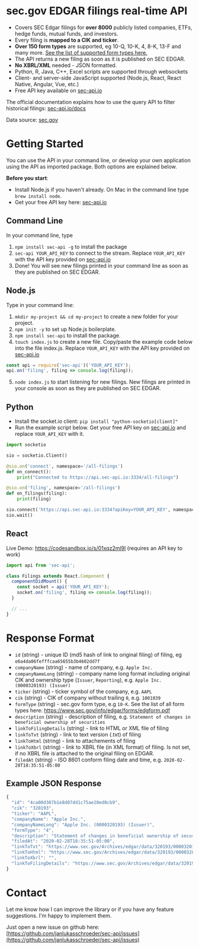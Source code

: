 # sec.gov EDGAR filings real-time API

- Covers SEC Edgar filings for **over 8000** publicly listed companies, ETFs, hedge funds, mutual funds, and investors.
- Every filing is **mapped to a CIK and ticker**.
- **Over 150 form types** are supported, eg 10-Q, 10-K, 4, 8-K, 13-F and many more.
  [See the list of supported form types here.](https://sec-api.io/#list-of-sec-form-types)
- The API returns a new filing as soon as it is published on SEC EDGAR.
- **No XBRL/XML** needed - JSON formatted.
- Python, R, Java, C++, Excel scripts are supported through websockets
- Client- and server-side JavaScript supported (Node.js, React, React Native, Angular, Vue, etc.)
- Free API key available on [sec-api.io](https://sec-api.io)

The official documentation explains how to use the
query API to filter historical filings: [sec-api.io/docs](https://sec-api.io/docs)

Data source: [sec.gov](https://www.sec.gov/edgar/searchedgar/companysearch.html)

# Getting Started

You can use the API in your command line, or develop your own application
using the API as imported package. Both options are explained below.

**Before you start**:

- Install Node.js if you haven't already. On Mac in the command line type `brew install node`.
- Get your free API key here: [sec-api.io](https://sec-api.io)

## Command Line

In your command line, type

1. `npm install sec-api -g` to install the package
2. `sec-api YOUR_API_KEY` to connect to the stream. Replace `YOUR_API_KEY` with
   the API key provided on [sec-api.io](https://sec-api.io)
3. Done! You will see new filings printed in your command line
   as soon as they are published on SEC EDGAR.

## Node.js

Type in your command line:

1. `mkdir my-project && cd my-project` to create a new folder for your project.
2. `npm init -y` to set up Node.js boilerplate.
3. `npm install sec-api` to install the package.
4. `touch index.js` to create a new file. Copy/paste the example code below
   into the file index.js. Replace `YOUR_API_KEY` with the API key provided on [sec-api.io](https://sec-api.io)

```js
const api = require('sec-api')('YOUR_API_KEY');
api.on('filing', filing => console.log(filing));
```

5. `node index.js` to start listening for new filings. New filings are
   printed in your console as soon as they are published on SEC EDGAR.

## Python

- Install the socket.io client: `pip install "python-socketio[client]"`
- Run the example script below. Get your free API key on [sec-api.io](https://sec-api.io)
  and replace `YOUR_API_KEY` with it.

```python
import socketio

sio = socketio.Client()

@sio.on('connect', namespace='/all-filings')
def on_connect():
    print("Connected to https://api.sec-api.io:3334/all-filings")

@sio.on('filing', namespace='/all-filings')
def on_filings(filing):
    print(filing)

sio.connect('https://api.sec-api.io:3334?apiKey=YOUR_API_KEY', namespaces=['/all-filings'])
sio.wait()
```

## React

Live Demo: https://codesandbox.io/s/01xqz2ml9l (requires an API key to work)

```js
import api from 'sec-api';

class Filings extends React.Component {
  componentDidMount() {
    const socket = api('YOUR_API_KEY');
    socket.on('filing', filing => console.log(filing));
  }

  // ...
}
```

# Response Format

- `id` (string) - unique ID (md5 hash of link to original filing) of filing, eg `e6a4da06fefffcaa65655b3b4602dd7f`
- `companyName` (string) - name of company, e.g. `Apple Inc.`
- `companyNameLong` (string) - company name long format including original CIK and ownership type (`Issuer`, `Reporting`), e.g. `Apple Inc. (0000320193) (Issuer)`
- `ticker` (string) - ticker symbol of the company, e.g. `AAPL`
- `cik` (string) - CIK of company without trailing `0`, e.g. `1001039`
- `formType` (string) - sec.gov form type, e.g `10-K`. See the list of all form types here: https://www.sec.gov/info/edgar/forms/edgform.pdf
- `description` (string) - description of filing, e.g. `Statement of changes in beneficial ownership of securities`
- `linkToFilingDetails` (string) - link to HTML or XML file of filing
- `linkToTxt` (string) - link to text version (.txt) of filing
- `linkToHtml` (string) - link to attachements of filing
- `linkToXbrl` (string) - link to XBRL file (in XML format) of filing. Is not set, if no XBRL file is attached to
  the original filing on EDGAR.
- `filedAt` (string) - ISO 8601 conform filing date and time, e.g. `2020-02-28T18:35:51-05:00`

## Example JSON Response

```js
{
  "id": "4ca00d307b1e8d07dd1c75ae20ed0cb9",
  "cik": "320193",
  "ticker": "AAPL",
  "companyName": "Apple Inc.",
  "companyNameLong": "Apple Inc. (0000320193) (Issuer)",
  "formType": "4",
  "description": "Statement of changes in beneficial ownership of securities",
  "filedAt": "2020-02-28T18:35:51-05:00",
  "linkToTxt": "https://www.sec.gov/Archives/edgar/data/320193/000032019320000034/0000320193-20-000034.txt",
  "linkToHtml": "https://www.sec.gov/Archives/edgar/data/320193/000032019320000034/0000320193-20-000034-index.htm",
  "linkToXbrl": "",
  "linkToFilingDetails": "https://www.sec.gov/Archives/edgar/data/320193/000032019320000034/xslF345X03/wf-form4_158293293482087.xml"
}
```

# Contact

Let me know how I can improve the library or if you have any feature
suggestions. I'm happy to implement them.

Just open a new issue on github here:
[https://github.com/janlukasschroeder/sec-api/issues](https://github.com/janlukasschroeder/sec-api/issues)
